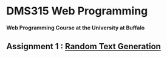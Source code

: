 # DMS315 Web Programming

__Web Programming Course at the University at Buffalo__

## Assignment 1 : [Random Text Generation](http://jhsu.no-ip.org:8066/assignments/1_random_text.php)

